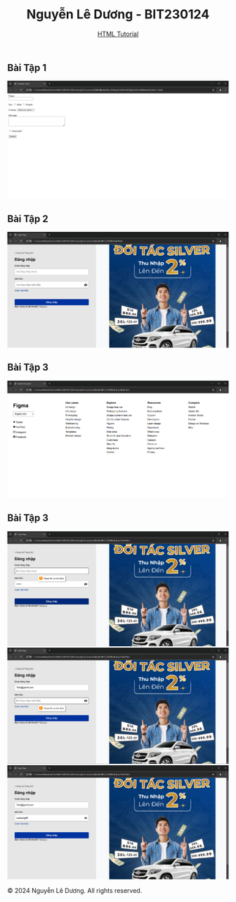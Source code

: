 <!DOCTYPE html>
<html lang="en">
<head>
    <meta charset="UTF-8">
    <meta name="viewport" content="width=device-width, initial-scale=1.0">
    <title>Nguyễn Lê Dương - Bài Tập HTML</title>
    <link rel="stylesheet" href="styles.css">
</head>
<body>
    <header>
        <h1>Nguyễn Lê Dương - BIT230124</h1>
        <nav>
            <a href="https://www.w3schools.com/html/default.asp" target="_blank">HTML Tutorial</a>
        </nav>
    </header>
    <main>
        <section id="bai-tap-1">
            <h2>Bài Tập 1</h2>
            <img src="BT1.png" alt="Baitap1.com">
        </section>
        <section id="bai-tap-2">
            <h2>Bài Tập 2</h2>
            <img src="BT2.png" alt="Baitap2.com">
        </section>
        <section id="bai-tap-3">
            <h2>Bài Tập 3</h2>
            <img src="BT3.png" alt="Baitap3.com">
        </section>   
        <section id="bai-tap-4">
            <h2>Bài Tập 3</h2>
            <img src="BT4_1.png" alt="Baitap3.com">
            <img src="BT4_2.png" alt="Baitap3.com">
            <img src="BT4_3.png" alt="Baitap3.com">
        </section>
    </main>
    <footer>
        <p>© 2024 Nguyễn Lê Dương. All rights reserved.</p>
    </footer>
</body>
</html>
